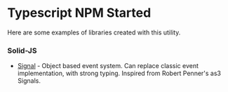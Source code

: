 
# Typescript NPM Started

Here are some examples of libraries created with this utility.

### Solid-JS

- [Signal](https://solid-js.github.io/signal/) - Object based event system. Can replace classic event implementation, with strong typing. Inspired from Robert Penner's as3 Signals.